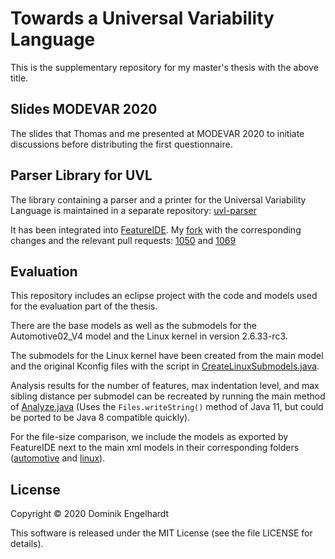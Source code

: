 # Towards a Universal Variability Language

This is the supplementary repository for my master's thesis with the above title.

## Slides MODEVAR 2020

The slides that Thomas and me presented at MODEVAR 2020 to initiate discussions before distributing the first questionnaire.

## Parser Library for UVL

The library containing a parser and a printer for the Universal Variability Language is maintained in a separate repository: [uvl-parser](https://github.com/Universal-Variability-Language/uvl-parser)

It has been integrated into [FeatureIDE](https://featureide.github.io). My [fork](https://github.com/neominik/FeatureIDE) with the corresponding changes and the relevant pull requests: [1050](https://github.com/FeatureIDE/FeatureIDE/pull/1050) and [1069](https://github.com/FeatureIDE/FeatureIDE/pull/1069)

## Evaluation

This repository includes an eclipse project with the code and models used for the evaluation part of the thesis.

There are the base models as well as the submodels for the Automotive02_V4 model and the Linux kernel in version 2.6.33-rc3.

The submodels for the Linux kernel have been created from the main model and the original Kconfig files with the script in [CreateLinuxSubmodels.java](https://github.com/neominik/towards-uvl/blob/master/Evaluation/src/de/neominik/uvl/thesis/CreateLinuxSubmodels.java).

Analysis results for the number of features, max indentation level, and max sibling distance per submodel can be recreated by running the main method of [Analyze.java](https://github.com/neominik/towards-uvl/blob/master/Evaluation/src/de/neominik/uvl/thesis/Analyze.java) (Uses the `Files.writeString()` method of Java 11, but could be ported to be Java 8 compatible quickly).

For the file-size comparison, we include the models as exported by FeatureIDE next to the main xml models in their corresponding folders ([automotive](https://github.com/neominik/towards-uvl/tree/master/Evaluation/automotive) and [linux](https://github.com/neominik/towards-uvl/tree/master/Evaluation/linux)).

## License

Copyright © 2020 Dominik Engelhardt

This software is released under the MIT License (see the file LICENSE for details).
